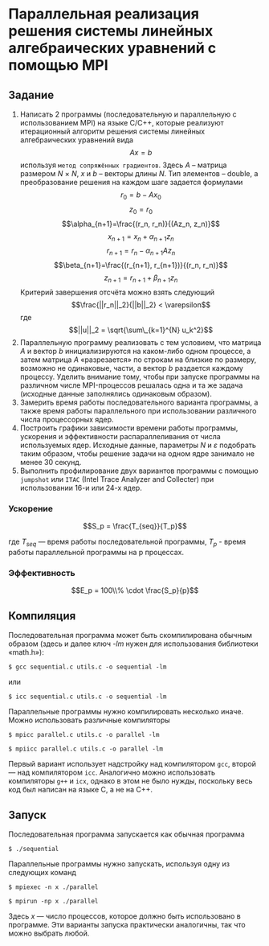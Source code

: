# Параллельная реализация решения системы линейных алгебраических уравнений с помощью MPI

## Задание

1. Написать 2 программы (последовательную и параллельную с использованием MPI) на языке C/C++, которые реализуют итерационный алгоритм решения системы линейных алгебраических уравнений вида
$$Ax = b$$
используя `метод сопряжённых градиентов`. Здесь $A$ – матрица размером $N$ × $N$, $x$ и $b$ – векторы длины $N$. Тип элементов – double, а преобразование решения на каждом шаге задается формулами 
$$r_0 = b - Ax_0$$
$$z_0=r_0$$
$$\alpha_{n+1}=\frac{(r_n, r_n)}{(Az_n, z_n)}$$
$$x_{n+1}=x_n + \alpha_{n+1}z_n$$
$$r_{n+1}=r_n-\alpha_{n+1} A z_n$$
$$\beta_{n+1}=\frac{(r_{n+1}, r_{n+1})}{(r_n, r_n)}$$
$$z_{n+1}=r_{n+1} + \beta_{n+1} z_n$$
Критерий завершения отсчёта можно взять следующий
$$\frac{||r_n||_2}{||b||_2} < \varepsilon$$
где
$$||u||_2 = \sqrt{\sum\_{k=1}^{N} u_k^2}$$
2. Параллельную программу реализовать с тем условием, что матрица $A$ и вектор $b$ инициализируются на каком-либо одном процессе, а затем матрица $A$ «разрезается» по строкам на близкие по размеру, возможно не одинаковые, части, а вектор $b$ раздается каждому процессу. Уделить внимание тому, чтобы при запуске программы на различном
числе MPI-процессов решалась одна и та же задача (исходные данные заполнялись одинаковым образом).
3. Замерить время работы последовательного варианта программы, а также время работы параллельного при использовании различного числа процессорных ядер.
4. Построить графики зависимости времени работы программы, ускорения и эффективности распараллеливания от числа используемых ядер. Исходные данные, параметры $N$ и $ε$ подобрать таким образом, чтобы решение задачи на одном ядре занимало не менее 30 секунд.
5. Выполнить профилирование двух вариантов программы с помощью `jumpshot` или `ITAC` (Intel Trace Analyzer and Collecter) при использовании 16-и или 24-х ядер.

### Ускорение
$$S_p = \frac{T_{seq}}{T_p}$$

где $T_{seq}$ — время работы последовательной программы, $T_p$ - время работы параллельной программы на p процессах.

### Эффективность
$$E_p = 100\\% \cdot \frac{S_p}{p}$$

## Компиляция
Последовательная программа может быть скомпилирована обычным образом (здесь и далее ключ *-lm* нужен для использования библиотеки «math.h»):

    $ gcc sequential.c utils.c -o sequential -lm

или

    $ icc sequential.c utils.c -o sequential -lm

Параллельные программы нужно компилировать несколько иначе. Можно использовать различные компиляторы

    $ mpicc parallel.c utils.c -o parallel -lm

    $ mpiicc parallel.c utils.c -o parallel -lm

Первый вариант использует надстройку над компилятором `gcc`, второй — над компилятором `icc`. Аналогично можно использовать компиляторы `g++` и `icx`, однако в этом не было нужды, поскольку весь код был написан на языке C, а не на C++. 

## Запуск
Последовательная программа запускается как обычная программа

    $ ./sequential

Параллельные программы нужно запускать, используя одну из следующих команд

    $ mpiexec -n x ./parallel

    $ mpirun -np x ./parallel

Здесь *x* — число процессов, которое должно быть использовано в программе. Эти варианты запуска практически аналогичны, так что можно выбрать любой.
